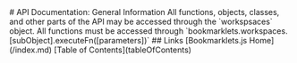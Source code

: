 <link rel="stylesheet" href="/APIDocs/main.css" type="text/css">
<!--Update Table of Contents when creating new pages in the API documentation.-->
# API Documentation: General Information
All functions, objects, classes, and other parts of the API may be accessed through the `workspsaces` object.  
All functions must be accessed through `bookmarklets.workspaces.[subObject].executeFn([parameters])`
## Links
[Bookmarklets.js Home](/index.md)  
[Table of Contents](tableOfContents)